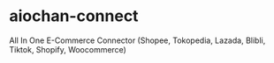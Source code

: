 # aiochan-connect
All In One E-Commerce Connector (Shopee, Tokopedia, Lazada, Blibli, Tiktok, Shopify, Woocommerce)
